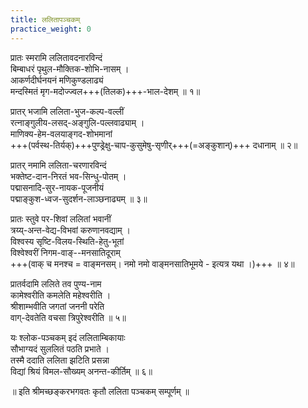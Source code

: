 ```yaml
---
title: ललितापञ्चकम्
practice_weight: 0
---
```


<div class="videoEmbed"  src="https://www.youtube.com/watch?v=1Sing1o94ck&feature=youtu.be" caption="mIrA-gItam"></div>

प्रातः स्मरामि ललितावदनारविन्दं  
बिम्बाधरं पृथुल-मौक्तिक-शोभि-नासम्  ।  
आकर्णदीर्घनयनं मणिकुण्डलाढ्यं  
मन्दस्मितं मृग-मदोज्ज्वल+++(तिलक)+++-भाल-देशम्  ॥ १॥  

प्रातर् भजामि ललिता-भुज-कल्प-वल्लीं  
रत्नाङ्गुलीय-लसद्-अङ्गुलि-पल्लवाढ्याम्  ।  
माणिक्य-हेम-वलयाङ्गद-शोभमानां  
+++(पर्वस्थ-तिर्यक्)+++पुण्ड्रेक्षु-चाप-कुसुमेषु-सृणीर्+++(=अङ्कुशान्)+++ दधानाम्  ॥ २॥  
  
प्रातर् नमामि ललिता-चरणारविन्दं  
भक्तेष्ट-दान-निरतं भव-सिन्धु-पोतम्  ।  
पद्मासनादि-सुर-नायक-पूजनीयं  
पद्माङ्कुश-ध्वज-सुदर्शन-लाञ्छनाढ्यम्  ॥ ३॥  
  
प्रातः स्तुवे पर-शिवां ललितां भवानीं  
त्रय्य्-अन्त-वेद्य-विभवां करुणानवद्याम्  ।  
विश्वस्य सृष्टि-विलय-स्थिति-हेतु-भूतां  
विश्वेश्वरीं निगम-वाङ्--मनसातिदूराम्  
+++(वाक् च मनश्च = वाङ्मनसम्।  नमो नमो  वाङ्मनसातिभूमये - इत्यत्र यथा ।)+++ ॥ ४॥  
  
प्रातर्वदामि ललिते तव पुण्य-नाम  
कामेश्वरीति कमलेति महेश्वरीति  ।  
श्रीशाम्भवीति जगतां जननी परेति  
वाग्-देवतेति वचसा त्रिपुरेश्वरीति  ॥ ५॥  
  
यः श्लोक-पञ्चकम् इदं ललिताम्बिकायाः  
सौभाग्यदं सुललितं पठति प्रभाते  ।  
तस्मै ददाति ललिता झटिति प्रसन्ना  
विद्यां श्रियं विमल-सौख्यम् अनन्त-कीर्तिम्  ॥ ६॥  
  
॥  इति श्रीमच्छङ्करभगवतः कृतौ ललिता पञ्चकम् सम्पूर्णम् ॥  
  
  
  
